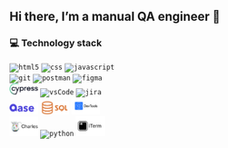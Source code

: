 ## Hi there, I’m a manual QA engineer 👋

### 💻 Technology stack
<p>
  <code><img width="10%" alt="html5" src="https://www.vectorlogo.zone/logos/w3_html5/w3_html5-ar21.svg"></code>
  <code><img width="10%" alt="css" src="https://www.vectorlogo.zone/logos/w3_css/w3_css-ar21.svg"></code>
  <code><img width="10%" alt="javascript" src="https://www.vectorlogo.zone/logos/javascript/javascript-ar21.svg"></code>
  <br>
  <code><img width="10%" alt="git" src="https://www.vectorlogo.zone/logos/git-scm/git-scm-ar21.svg"></code>
  <code><img width="10%" alt="postman" src="https://www.vectorlogo.zone/logos/getpostman/getpostman-ar21.svg"></code>
  <code><img width="10%" alt="figma" src="https://www.vectorlogo.zone/logos/figma/figma-ar21.svg"></code>
  <br>
  <code><img width="10%" alt="cypress" src="logo/cypress.svg"></code>
  <code><img width="10%" alt="vsCode" src="https://www.vectorlogo.zone/logos/visualstudio_code/visualstudio_code-ar21.svg"></code>
  <code><img width="10%" alt="jira" src="https://www.vectorlogo.zone/logos/atlassian_jira/atlassian_jira-ar21.svg"></code>
  <br>
  <code><img width="10%" alt="qase.io" src="logo/qase-logo-blog.png"></code>
  <code><img width="10%" alt="sql" src="logo/sql_logo.png"></code>
  <code><img width="10%" alt="devtools" src="logo/devtools-logo.svg"></code>
  <br>
  <code><img width="10%" alt="charles-proxy" src="logo/charles.png"></code>
  <code><img width="10%" alt="python" src="https://www.vectorlogo.zone/logos/python/python-ar21.svg"></code>
  <code><img width="10%" alt="iTerm" src="logo/iTerm.png"></code>
</p>


<!--
**Galina-T/Galina-T** is a ✨ _special_ ✨ repository because its `README.md` (this file) appears on your GitHub profile.

Here are some ideas to get you started:

- 🔭 I’m currently working on ...
- 🌱 I’m currently learning ...
- 👯 I’m looking to collaborate on ...
- 🤔 I’m looking for help with ...
- 💬 Ask me about ...
- 📫 How to reach me: ...
- 😄 Pronouns: ...
- ⚡ Fun fact: ...
-->
